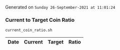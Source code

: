Generated on `Sunday 26-September-2021 at 11:01:24`

### Current to Target Coin Ratio
`current_coin_ratio.sh`

Date|Current|Target|Ratio
---|---|---|---
